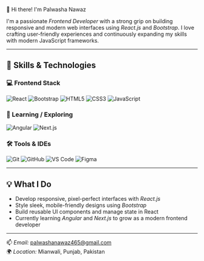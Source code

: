  👋 Hi there! I'm Palwasha Nawaz

I'm a passionate *Frontend Developer* with a strong grip on building responsive and modern web interfaces using *React.js* and *Bootstrap*. I love crafting user-friendly experiences and continuously expanding my skills with modern JavaScript frameworks.

---

## 🚀 Skills & Technologies

### 💻 Frontend Stack
![React](https://img.shields.io/badge/-React-20232A?style=flat-square&logo=react)
![Bootstrap](https://img.shields.io/badge/-Bootstrap-563D7C?style=flat-square&logo=bootstrap)
![HTML5](https://img.shields.io/badge/-HTML5-E34F26?style=flat-square&logo=html5)
![CSS3](https://img.shields.io/badge/-CSS3-1572B6?style=flat-square&logo=css3)
![JavaScript](https://img.shields.io/badge/-JavaScript-F7DF1E?style=flat-square&logo=javascript)

### 🧪 Learning / Exploring
![Angular](https://img.shields.io/badge/-Angular-DD0031?style=flat-square&logo=angular)
![Next.js](https://img.shields.io/badge/-Next.js-000000?style=flat-square&logo=nextdotjs)

### 🛠️ Tools & IDEs
![Git](https://img.shields.io/badge/-Git-F05032?style=flat-square&logo=git)
![GitHub](https://img.shields.io/badge/-GitHub-181717?style=flat-square&logo=github)
![VS Code](https://img.shields.io/badge/-VSCode-007ACC?style=flat-square&logo=visual-studio-code)
![Figma](https://img.shields.io/badge/-Figma-F24E1E?style=flat-square&logo=figma)

---

## 💡 What I Do
- Develop responsive, pixel-perfect interfaces with *React.js*
- Style sleek, mobile-friendly designs using *Bootstrap*
- Build reusable UI components and manage state in React
- Currently learning *Angular* and *Next.js* to grow as a modern frontend developer

---

📫 *Email:* palwashanawaz465@gmail.com  
🌍 *Location:* Mianwali, Punjab, Pakistan
